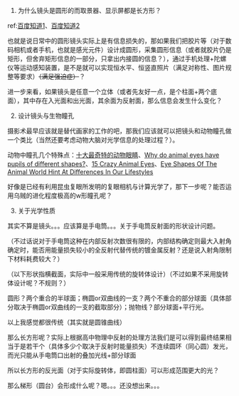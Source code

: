 1. 为什么镜头是圆形的而取景器、显示屏都是长方形？

ref:[百度知道1](https://zhidao.baidu.com/question/377680410.html?qbl=relate_question_1&word=%BE%B5%CD%B7%D4%B2%D0%CE%20%CF%D4%CA%BE%B3%A4%B7%BD%D0%CE)、[百度知道2](https://zhidao.baidu.com/question/128571781.html?qbl=relate_question_5&word=%BE%B5%CD%B7%D4%B2%D0%CE%20%CF%D4%CA%BE%B3%A4%B7%BD%D0%CE)

也就是说日常中的圆形镜头实际上是有信息损失的，那如果我们把胶片等（对于数码相机或者手机，也就是感光元件）设计成圆形，采集圆形信息（或者就胶片仍是矩形，但舍弃矩形信息的一部分，只拿出内接圆的信息？），通过手机处理+陀螺仪等运动感知装置，是不是就可以实现恒水平、恒竖直照片（满足对称性、图片规整等要求）~~（满足强迫症）~~？

进一步来看，如果镜头是任意一个立体（或者先友好一点，是个柱面+两个底面），其中存在入光面和出光面，其余面为反射面，那么信息会发生什么变化？

2. 设计镜头与生物瞳孔

摄影术最早应该就是替代画家的工作的吧，那我们应该就可以把镜头和动物瞳孔做一个类比（当然还要考虑动物大脑对光学信息的处理过程？）。

动物中瞳孔几个特殊点：[十大最奇特的动物眼睛](https://zhidao.baidu.com/daily/view?id=6687)、[Why do animal eyes have pupils of different shapes?](http://advances.sciencemag.org/content/1/7/e1500391)、[15 Crazy Animal Eyes](https://www.livescience.com/62513-photos-amazing-animal-eyes.html)、[Eye Shapes Of The Animal World Hint At Differences In Our Lifestyles](https://www.npr.org/sections/health-shots/2015/08/07/430149677/eye-shapes-of-the-animal-world-hint-at-differences-in-our-lifestyles?t=1537082189200)

好像是已经有利用昆虫复眼所发明的复眼相机与计算光学了，那下一步呢？能否运用乌贼的进化程度极高的w形瞳孔呢？

3. 关于光学性质

其实不算是镜头。。。应该算是手电筒。。。关于手电筒反射面的形状设计问题。

（不过话说对于手电筒这种在内部反射次数很有限的，内部结构确定则最大入射角确定时，能否用能量损失较小的全反射代替传统的镀金属反射？还是说入射角限制下材料耗费较大？）

（以下形状指横截面，实际中一般采用传统的旋转体设计）（不过如果不采用旋转体设计呢？不规则？）

圆形？两个重合的半球面；椭圆or双曲线的一支？两个不重合的部分球面（具体部分取决于椭圆or双曲线的一支的截取部分）；抛物线？部分球面+平行光。

以上我感觉都很传统（其实就是圆锥曲线）

那么长方形呢？实际上根据高中物理中反射的处理方法我们是可以得到最终结果相当于是若干个（具体多少个取决于反射时能量损失）不连续圆环（同心圆）发光，而光只能从手电筒口出射的叠加光线+部分球面

所以长方形的反光面（对于实际旋转体，即圆柱面）可以形成范围更大的光？

那么梯形（圆台）会形成什么呢？嗯。。。还没想出来。。。

